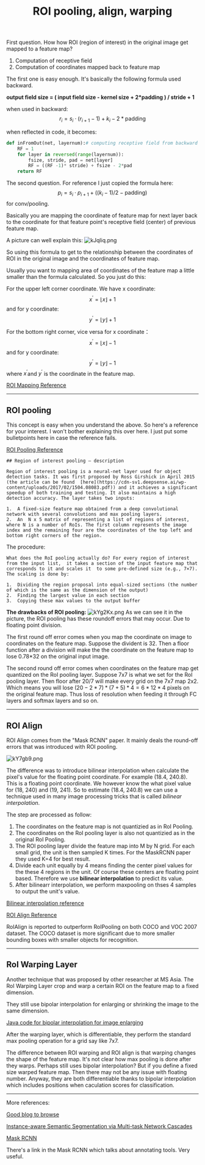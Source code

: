 ﻿---
layout: post
category: blog
title: ROI pooling, align, warping
tags: [deep learning, ROI, detection]
---


First question. How how ROI (region of interest) in the original image get mapped to a feature map?

1. Computation of receptive field
2. Computation of coordinates mapped back to feature map

The first one is easy enough. It's basically the following formula used backward.

**output field size = ( input field size - kernel size + 2*padding ) / stride + 1**

when used in backward:
$$r_i = s_i\cdot(r_{i+1}-1) + k_i -2*\text{padding}$$

when reflected in code, it becomes:
```python
def inFromOut(net, layernum):# computing receptive field from backward
    RF = 1
    for layer in reversed(range(layernum)):
        fsize, stride, pad = net[layer]
        RF = ((RF -1)* stride) + fsize - 2*pad
    return RF
```

The second question. For reference I just copied the formula here:
$$p_i = s_i \cdot p_{i+1} + ((k_i-1)/2 - \text{padding}) $$
for conv/pooling.

Basically you are mapping the coordinate of feature map for next layer back to the coordinate for that feature point's receptive field (center) of previous feature map.

A picture can well explain this: 
![kJqliq.png](https://s2.ax1x.com/2019/02/05/kJqliq.png)  

So using this formula to get to the relationship between the coordinates of ROI in the original image and the coordinates of feature map.

Usually you want to mapping area of coordinates of the feature map a little smaller than the formula calculated. So you just do this:

For the upper left corner coordinate. We have x coordinate:
$$x^{'} = \left \lfloor{x}\right \rfloor + 1$$
and for y coordinate:
$$y^{'} = \left \lfloor{y}\right \rfloor + 1$$

For the bottom right corner, vice versa for x coordinate：
$$x^{'} = \left \lfloor{x}\right \rfloor - 1$$
and for y coordinate:
$$y^{'} = \left \lfloor{y}\right \rfloor - 1$$
where $x^{'}$and $y^{'}$ is the coordinate in the feature map.

[ROI Mapping Reference](https://zhuanlan.zhihu.com/p/24780433)

---
## ROI pooling

This concept is easy when you understand the above.
So here's a reference for your interest. I won't bother explaining this over here. I just put some bulletpoints here in case the reference fails.

[ROI Pooling Reference](https://deepsense.ai/region-of-interest-pooling-explained/)

    ## Region of interest pooling — description
    
    Region of interest pooling is a neural-net layer used for object detection tasks. It was first proposed by Ross Girshick in April 2015 (the article can be found  [here](https://cdn-sv1.deepsense.ai/wp-content/uploads/2017/02/1504.08083.pdf)) and it achieves a significant speedup of both training and testing. It also maintains a high detection accuracy. The layer takes two inputs:
    
    1.  A fixed-size feature map obtained from a deep convolutional network with several convolutions and max pooling layers.
    2.  An  N x 5 matrix of representing a list of regions of interest, where N is a number of RoIs. The first column represents the image index and the remaining four are the coordinates of the top left and bottom right corners of the region.

The procedure:

    What does the RoI pooling actually do? For every region of interest from the input list,  it takes a section of the input feature map that corresponds to it and scales it  to some pre-defined size (e.g., 7×7). The scaling is done by:
    
    1.  Dividing the region proposal into equal-sized sections (the number of which is the same as the dimension of the output)
    2.  Finding the largest value in each section
    3.  Copying these max values to the output buffer
   
**The drawbacks of ROI pooling:**
  ![kYg2Kx.png](https://s2.ax1x.com/2019/02/06/kYg2Kx.png)
  As we can see it in the picture, the ROI pooling has these roundoff errors that may occur. Due to floating point division.

The first round off error comes when you map the coordinate on image to coordinates on the feature map. Suppose the divident is 32. Then a floor function after a division will make the the coordinate on the feature map to lose 0.78*32 on the original input image.

The second round off error comes when coordinates on the feature map get quantized on the RoI pooling layer. Suppose 7x7 is what we set for the RoI pooling layer. Then floor after 20/7 will make every grid on the 7x7 map 2x2. Which means you will lose $(20-2*7) * (7+5) * 4 = 6*12*4$ pixels on the original feature map. Thus loss of resolution when feeding it through FC layers and softmax layers and so on.

---

## ROI Align

ROI Align comes from the "Mask RCNN" paper. It mainly deals the round-off errors that was introduced with ROI pooling.

![kY7gb9.png](https://s2.ax1x.com/2019/02/06/kY7gb9.png)

The difference was to introduce bilinear interpolation when calculate the pixel's value for the floating  point coordinate. For example (18.4, 240.8). This is a floating point coordinate. We however know the what pixel value for (18, 240) and (19, 241). So to estimate (18.4, 240.8) we can use a technique used in many image processing tricks that is called *bilinear interpolation*. 

The step are processed as follow:
1. The coordinates on the feature map is not quantizied as in RoI Pooling.
2. The coordinates on the RoI pooling layer is also not quantizied as in the original RoI Pooling.
3. The ROI pooling layer divide the feature map into M by N grid. For each small grid, the unit is then sampled K times. For the MaskRCNN paper they used K=4 for best result.
4. Divide each unit equally by 4 means finding the center pixel values for the these 4 regions in the unit. Of course these centers are floating point based. Therefore we use **bilinear interpolation** to predict its value.
5. After bilinearr interpolation, we perform maxpooling on thses 4 samples to output the unit's value. 

[Bilinear interpolation reference](https://en.wikipedia.org/wiki/Bilinear_interpolation)

[ROI Align Reference](https://blog.csdn.net/Bruce_0712/article/details/80287385)

RoIAlign is reported to outperform RoIPooling on both COCO and VOC 2007 dataset. The COCO dataset is more significant due to more smaller bounding boxes with smaller objects for recognition.

---

## RoI Warping Layer

Another technique that was proposed by other researcher at MS Asia. The RoI Warping Layer crop and warp a certain ROI on the feature map to a fixed dimension. 

They still use bipolar interpolation for enlarging or shrinking the image to the same dimension. 

[Java code for bipolar interpolation for image enlarging](http://tech-algorithm.com/articles/bilinear-image-scaling/)

After the warping layer, which is differentiable, they perform the standard max pooling operation for a grid say like 7x7.

The difference between ROI warping and ROI align is that warping changes the shape of the feature map. It's not clear how max pooling is done after they warps. Perhaps still uses bipolar interpolation? But if you define a fixed size warped feature map. Then there may not be any issue with floating number. Anyway, they are both differentiable thanks to bipolar interpolation which includes positions when caculation scores for classification.

---
More references:

[Good blog to browse](http://dubur.github.io/)

[Instance-aware Semantic Segmentation via Multi-task Network Cascades](https://arxiv.org/abs/1512.04412)

[Mask RCNN](https://engineering.matterport.com/splash-of-color-instance-segmentation-with-mask-r-cnn-and-tensorflow-7c761e238b46)

There's a link in the Mask RCNN which talks about annotating tools. Very useful.